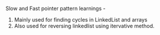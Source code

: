 Slow and Fast pointer pattern learnings -
1) Mainly used for finding cycles in LinkedList and arrays
2) Also used for reversing linkedlist using itervative method.
